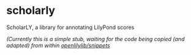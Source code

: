 # scholarly
ScholarLY, a library for annotating LilyPond scores

*(Currently this is a simple stub, waiting for the code being copied (and adapted)
from within [openlilylib/snippets](https://github.com/openlilylib/snippets)*
